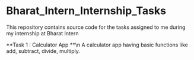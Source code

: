 # Bharat_Intern_Internship_Tasks
This repository contains source code for the tasks assigned to me during my internship at Bharat Intern

**Task 1 :  Calculator App **\n
A calculator app having basic functions like add, subtract, divide, multiply.
